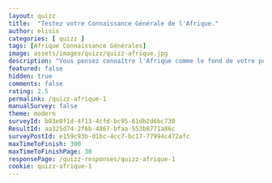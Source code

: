 ```yaml
---
layout: quizz
title:  "Testez votre Connaissance Générale de l'Afrique."
author: elisis
categories: [ quizz ]
tags: [Afrique Connaissance Générales]
image: assets/images/quizz/quizz-afrique.jpg
description: "Vous pensez connaître l'Afrique comme le fond de votre poche ? Prouvez le !"
featured: false
hidden: true
comments: false  
rating: 2.5
permalink: /quizz-afrique-1
manualSurvey: false
theme: modern
surveyId: b03e0f1d-4f13-4cfd-bc95-61db2d6bc730
ResultId: aa325d74-2f6b-4867-bfaa-553b8771a86c
surveyPostId: e159c93b-d1bc-4cc7-bc17-77994c472afc
maxTimeToFinish: 300
maxTimeToFinishPage: 30
responsePage: /quizz-responses/quizz-afrique-1
cookie: quizz-afrique-1
---
```

